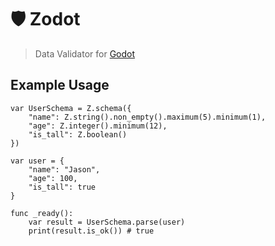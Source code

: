 # 🛡️ Zodot

> Data Validator for [Godot](https://godotengine.org/)

## Example Usage

```gdscript
var UserSchema = Z.schema({
	"name": Z.string().non_empty().maximum(5).minimum(1),
	"age": Z.integer().minimum(12),
	"is_tall": Z.boolean()
})

var user = {
	"name": "Jason",
	"age": 100,
	"is_tall": true
}

func _ready():
	var result = UserSchema.parse(user)
	print(result.is_ok()) # true
```
